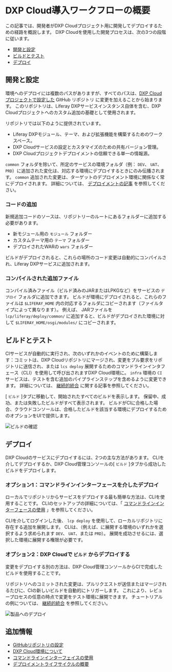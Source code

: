 # DXP Cloud導入ワークフローの概要

この記事では、開発者がDXP Cloudプロジェクト用に開発してデプロイするための経路を概説します。 DXP Cloudを使用した開発プロセスは、次の3つの段階に従います。

  - [開発と設定](#develop-and-configure)
  - [ビルドとテスト](#build-and-test)
  - [デプロイ](#deploy)

## 開発と設定

環境へのデプロイには複数のパスがありますが、すべてのパスは、[DXP Cloud プロジェクトで設定した](../getting-started/configuring-your-github-repository.md) GitHub リポジトリ に変更を加えることから始まります。 このリポジトリは、Liferay DXPサービスインスタンス自体を含む、DXP Cloudプロジェクトへのカスタム追加の基礎として使用されます。

リポジトリでは以下のように提供されています。

  - Liferay DXPモジュール、テーマ、および拡張機能を構築するためのワークスペース。
  - DXP Cloudサービスの設定とカスタマイズのための共有バージョン管理。
  - DXP Cloudプロジェクトデプロイメントの信頼できる単一の情報源。

`common` フォルダを除いて、所定のサービスの環境フォルダ（例： `DEV`、 `UAT`、 `PRD`）に追加された変化は、対応する環境にデプロイするときにのみ伝播されます。 `common` 追加された変更は、ターゲットのデプロイメント環境に関係なく常にデプロイされます。 詳細については、 [デプロイメントの記事](../using-the-liferay-dxp-service/introduction-to-the-liferay-dxp-service.md#deployment-customization-patching-and-licensing) を参照してください。

### コードの追加

新規追加コードのソースは、リポジトリーのルートにあるフォルダーに追加する必要があります。

  - 新モジュール用の `モジュール` フォルダー
  - カスタムテーマ用の `テーマ` フォルダー
  - デプロイされたWARの `wars` フォルダー

ビルドがデプロイされると、これらの場所のコード変更は自動的にコンパイルされ、Liferay DXPサービスに追加されます。

### コンパイルされた追加ファイル

コンパイル済みファイル（ビルド済みのJARまたはLPKGなど）をサービスの `デプロイ` フォルダに追加できます。 ビルドが環境にデプロイされると、これらのファイルは `$LIFERAY_HOME` 内の対応するフォルダにコピーされます（ファイルタイプによって異なります）。 例えば、 JARファイルを `lcp/liferay/deploy/common/` に追加すると、ビルドがデプロイされた環境に対して `$LIFERAY_HOME/osgi/modules/` にコピーされます。

## ビルドとテスト

CIサービスが自動的に実行され、次のいずれかのイベントのために構築します：コミットは、DXP Cloudリポジトリにマージされ、変更をプル要求をリポジトリに送信され、または `lcs deploy` 展開するためのコマンドラインインタフェース（CLI）を使用して呼び出されますDXP Cloud環境に。 `infra` 環境の `CI` サービスは、テストを含む追加のパイプラインステップを含めるように変更できます。 詳細については、 [継続的統合](../platform-services/continuous-integration.md) に関する記事を参照してください。

[ `ビルド` ]タブに移動して、開始されたすべてのビルドを表示します。 保留中、成功、または失敗したビルドがすべて表示されます。 ビルドがCIに合格した場合、クラウドコンソールは、合格したビルドを該当する環境にデプロイするためのオプションをUIで提供します。

![ビルドの確認](./overview-of-the-dxp-cloud-deployment-workflow/images/02.png)

## デプロイ

DXP Cloudのサービスにデプロイするには、2つの主な方法があります。 CLIを介してデプロイするか、DXP Cloud管理コンソールの[ `ビルド` ]タブから成功したビルドをデプロイします。

### オプション1：コマンドラインインターフェースを介したデプロイ

ローカルでリポジトリからサービスをデプロイする最も簡単な方法は、CLIを使用することです。 CLIのセットアップの詳細については、「 [コマンドラインインターフェースの使用](../reference/command-line-tool.md) 」を参照してください。

CLIを介してログインした後、 `lcp deploy` を使用して、ローカルリポジトリに存在する追加を展開します。 CLIは、（例えば、に展開する環境のいずれかを選択するよう求められます `DEV`、 `UAT`、または `PRD`）。 展開を成功させるには、選択した環境に展開する権限が必要です。

### オプション2：DXP Cloudで `ビルド` からデプロイする

変更をデプロイする別の方法は、DXP Cloud管理コンソールからCIで完成したビルドを使用することです。

リポジトリへのコミットされた変更は、プルリクエストが送信またはマージされるたびに、CIの新しいビルドを自動的にトリガーします。 これにより、レビュープロセスの任意の時点で変更をテスト環境に展開できます。 チュートリアルの例については、 [継続的統合](./walking-through-the-deployment-life-cycle.md) を参照してください。

![製品へのデプロイ](./overview-of-the-dxp-cloud-deployment-workflow/images/01.png)

## 追加情報

  - [GitHubリポジトリの設定](../getting-started/configuring-your-github-repository.md)
  - [DXP Cloud環境について](../getting-started/understanding-dxp-cloud-environments.md)
  - [コマンドラインインターフェイスの使用](../reference/command-line-tool.md)
  - [デプロイメントライフサイクルの概要](../build-and-deploy/walking-through-the-deployment-life-cycle.md)
